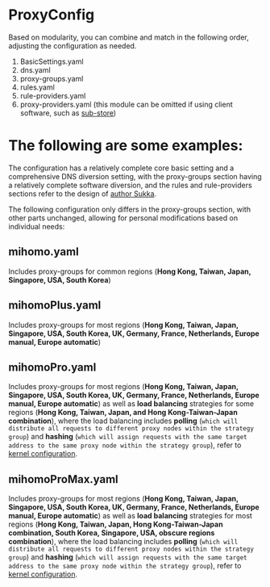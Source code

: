 # ProxyConfig

Based on modularity, you can combine and match in the following order, adjusting the configuration as needed.

1. BasicSettings.yaml
2. dns.yaml
3. proxy-groups.yaml
4. rules.yaml
5. rule-providers.yaml
6. proxy-providers.yaml (this module can be omitted if using client software, such as [sub-store](https://github.com/sub-store-org/Sub-Store))

# The following are some examples:

The configuration has a relatively complete core basic setting and a comprehensive DNS diversion setting, with the proxy-groups section having a relatively complete software diversion, and the rules and rule-providers sections refer to the design of [author Sukka](https://github.com/sukkaw).

The following configuration only differs in the proxy-groups section, with other parts unchanged, allowing for personal modifications based on individual needs:

## mihomo.yaml

Includes proxy-groups for common regions (**Hong Kong, Taiwan, Japan, Singapore, USA, South Korea**)

## mihomoPlus.yaml

Includes proxy-groups for most regions (**Hong Kong, Taiwan, Japan, Singapore, USA, South Korea, UK, Germany, France, Netherlands, Europe manual, Europe automatic**)

## mihomoPro.yaml

Includes proxy-groups for most regions (**Hong Kong, Taiwan, Japan, Singapore, USA, South Korea, UK, Germany, France, Netherlands, Europe manual, Europe automatic**) as well as **load balancing** strategies for some regions (**Hong Kong, Taiwan, Japan, and Hong Kong-Taiwan-Japan combination**), where the load balancing includes **polling** (`which will distribute all requests to different proxy nodes within the strategy group`) and **hashing** (`which will assign requests with the same target address to the same proxy node within the strategy group`), refer to [kernel configuration](https://wiki.metacubex.one/config/proxy-groups/load-balance/).

## mihomoProMax.yaml

Includes proxy-groups for most regions (**Hong Kong, Taiwan, Japan, Singapore, USA, South Korea, UK, Germany, France, Netherlands, Europe manual, Europe automatic**) as well as **load balancing** strategies for most regions (**Hong Kong, Taiwan, Japan, Hong Kong-Taiwan-Japan combination, South Korea, Singapore, USA, obscure regions combination**), where the load balancing includes **polling** (`which will distribute all requests to different proxy nodes within the strategy group`) and **hashing** (`which will assign requests with the same target address to the same proxy node within the strategy group`), refer to [kernel configuration](https://wiki.metacubex.one/config/proxy-groups/load-balance/).
